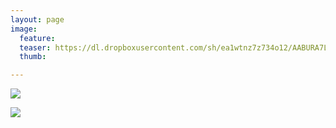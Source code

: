 ```yaml
---
layout: page
image:
  feature:
  teaser: https://dl.dropboxusercontent.com/sh/ea1wtnz7z734o12/AABURA7L4urB8ZliUN2mUOTJa/mikin-kuvat/4/DS56918-245px.jpg
  thumb:

---
```


[![](https://dl.dropboxusercontent.com/sh/ea1wtnz7z734o12/AAAVGEoUk0CfE-7qpOJ6Nfkba/mikin-kuvat/4/DS56919-800px.jpg)](https://dl.dropboxusercontent.com/sh/ea1wtnz7z734o12/AACFDAByZlAF305Mkk5Hu-Dva/mikin-kuvat/4/DS56919.jpg)

[![](https://dl.dropboxusercontent.com/sh/ea1wtnz7z734o12/AAArzI301GxtqgwjHjn8Z_zQa/mikin-kuvat/4/DS56918-800px.jpg)](https://dl.dropboxusercontent.com/sh/ea1wtnz7z734o12/AAARHcZjItrNuMPLFMY4utxga/mikin-kuvat/4/DS56918.jpg)
